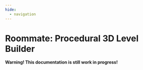 ```yaml
---
hide:
  - navigation
---
```


# Roommate: Procedural 3D Level Builder

**Warning! This documentation is still work in progress!**
